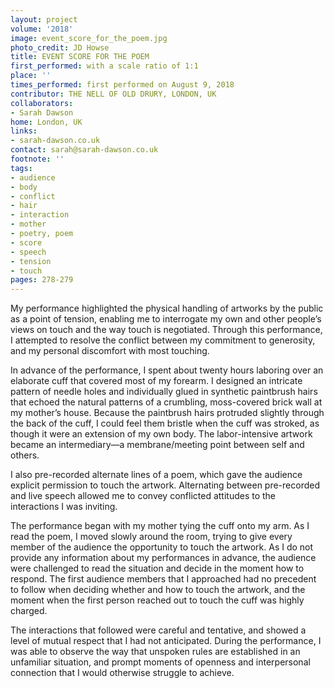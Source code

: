 ```yaml
---
layout: project
volume: '2018'
image: event_score_for_the_poem.jpg
photo_credit: JD Howse
title: EVENT SCORE FOR THE POEM
first_performed: with a scale ratio of 1:1
place: ''
times_performed: first performed on August 9, 2018
contributor: THE NELL OF OLD DRURY, LONDON, UK
collaborators:
- Sarah Dawson
home: London, UK
links:
- sarah-dawson.co.uk
contact: sarah@sarah-dawson.co.uk
footnote: ''
tags:
- audience
- body
- conflict
- hair
- interaction
- mother
- poetry, poem
- score
- speech
- tension
- touch
pages: 278-279
---
```


My performance highlighted the physical handling of artworks by the public as a point of tension, enabling me to interrogate my own and other people’s views on touch and the way touch is negotiated. Through this performance, I attempted to resolve the conflict between my commitment to generosity, and my personal discomfort with most touching.

In advance of the performance, I spent about twenty hours laboring over an elaborate cuff that covered most of my forearm. I designed an intricate pattern of needle holes and individually glued in synthetic paintbrush hairs that echoed the natural patterns of a crumbling, moss-covered brick wall at my mother’s house. Because the paintbrush hairs protruded slightly through the back of the cuff, I could feel them bristle when the cuff was stroked, as though it were an extension of my own body. The labor-intensive artwork became an intermediary—a membrane/meeting point between self and others.

I also pre-recorded alternate lines of a poem, which gave the audience explicit permission to touch the artwork. Alternating between pre-recorded and live speech allowed me to convey conflicted attitudes to the interactions I was inviting.

The performance began with my mother tying the cuff onto my arm. As I read the poem, I moved slowly around the room, trying to give every member of the audience the opportunity to touch the artwork. As I do not provide any information about my performances in advance, the audience were challenged to read the situation and decide in the moment how to respond. The first audience members that I approached had no precedent to follow when deciding whether and how to touch the artwork, and the moment when the first person reached out to touch the cuff was highly charged.

The interactions that followed were careful and tentative, and showed a level of mutual respect that I had not anticipated. During the performance, I was able to observe the way that unspoken rules are established in an unfamiliar situation, and prompt moments of openness and interpersonal connection that I would otherwise struggle to achieve.

